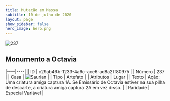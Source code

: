 ```yaml
---
title: Mutação em Massa
subtitle: 10 de julho de 2020
layout: page
show_sidebar: false
hero_image: hero.png
---
```


![237](https://cdn.keyforgegame.com/media/card_front/pt/479_237_33G3JGXGRHGQ_pt.png)

## Monumento a Octavia

|----|----|
| ID | c29ab46b-1233-4a6c-ace6-ad8a2ff80975 |
| Número | 237 |
| Casa | ![Saurian](https://archonarcana.com/images/thumb/9/9e/Saurian_P.png/22px-Saurian_P.png "Sauro") |
| Tipo | Artefato |
| Atributos | Lugar |
| Texto | Ação: Uma criatura amiga captura 1A. Se Emissário de Octavia estiver na sua pilha de descarte, a criatura amiga captura 2A em vez disso. |
| Raridade | Especial Variável |

